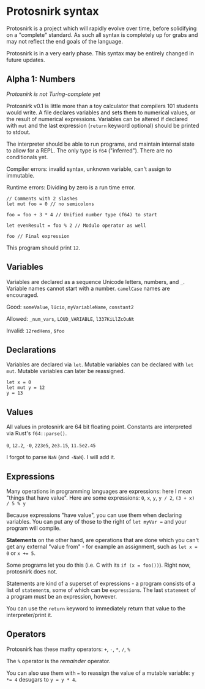 # Protosnirk syntax

Protosnirk is a project which will rapidly evolve over time, before solidifying
on a "complete" standard. As such all syntax is completely up for grabs and may
not reflect the end goals of the language.

Protosnirk is in a very early phase. This syntax may be entirely changed in future updates.

## Alpha 1: Numbers
*Protosnirk is not Turing-complete yet*

Protosnirk v0.1 is little more than a toy calculator that compilers 101 students
would write. A file declares variables and sets them to numerical values, or
the result of numerical expressions. Variables can be altered if declared with
`mut` and the last expression (`return` keyword optional) should be printed to stdout.

The interpreter should be able to run programs, and maintain internal state to
allow for a REPL. The only type is `f64` ("inferred"). There are no conditionals yet.

Compiler errors: invalid syntax, unknown variable, can't assign to immutable.

Runtime errors: Dividing by zero is a run time error.

```
// Comments with 2 slashes
let mut foo = 0 // no semicolons

foo = foo + 3 * 4 // Unified number type (f64) to start

let evenResult = foo % 2 // Modulo operator as well

foo // Final expression
```

This program should print `12`.

## Variables

Variables are declared as a sequence Unicode letters, numbers, and `_`. Variable names
cannot start with a number. `camelCase` names are encouraged.

Good:
`someValue`, `lúcio`, `myVariableName`, `constant2`

Allowed:
`_num_vars`, `LOUD_VARIABLE`, `l337KiLlZcOuNt`

Invalid:
`12redHens`, `$foo`

## Declarations

Variables are declared via `let`. Mutable variables can be declared with `let mut`. Mutable
variables can later be reassigned.

```
let x = 0
let mut y = 12
y = 13
```

## Values

All values in protosnirk are 64 bit floating point.
Constants are interpreted via Rust's `f64::parse()`.

`0`, `12.2`, `-0`, `223e5`, `2e3.15`, `11.5e2.45`

I forgot to parse `NaN` (and `-NaN`). I will add it.

## Expressions

Many operations in programming languages are expressions: here I mean "things that have value".
Here are some expressions:
`0`, `x`, `y`, `y / 2`, `(3 + x) / 5 % y`

Because expressions "have value", you can use them when declaring variables.
You can put any of those to the right of `let myVar =` and your program will compile.

**Statements** on the other hand, are operations that are done which you can't get any external
"value from" - for example an assignment, such as `let x = 0` or `x += 5`.

Some programs let you do this (i.e. C with its `if (x = foo())`). Right now, protosnirk does not.

Statements are kind of a superset of expressions - a program consists of a list of `statement`s,
some of which can be `expression`s. The last `statement` of a program must be an expression, however.

You can use the `return` keyword to immediately return that value to the interpreter/print it.

## Operators

Protosnirk has these mathy operators: `+`, `-`, `*`, `/`, `%`

The `%` operator is the _remainder_ operator.

You can also use them with `=` to reassign the value of a mutable variable: `y *= 4` desugars to `y = y * 4`.
